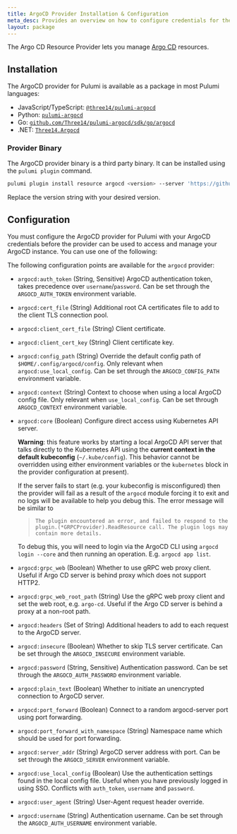 ```yaml
---
title: ArgoCD Provider Installation & Configuration
meta_desc: Provides an overview on how to configure credentials for the ArgoCD provider for Pulumi.
layout: package
---
```


The Argo CD Resource Provider lets you manage [Argo CD](https://argoproj.github.io/cd/) resources.

## Installation

The ArgoCD provider for Pulumi is available as a package in most Pulumi languages:

- JavaScript/TypeScript: [`@three14/pulumi-argocd`](https://www.npmjs.com/package/@three14/pulumi-argocd)
- Python: [`pulumi-argocd`](https://pypi.org/project/pulumi-argocd/)
- Go: [`github.com/Three14/pulumi-argocd/sdk/go/argocd`](https://pkg.go.dev/github.com/Three141/pulumi-argocd/sdk/go/argocd)
- .NET: [`Three14.Argocd`](https://www.nuget.org/packages/Three14.Argocd)

### Provider Binary

The ArgoCD provider binary is a third party binary. It can be installed using the `pulumi plugin` command.

```sh
pulumi plugin install resource argocd <version> --server 'https://github.com/Three141/pulumi-argocd/releases/download/v${VERSION}/'
```

Replace the version string with your desired version.

## Configuration

You must configure the ArgoCD provider for Pulumi with your ArgoCD credentials before the provider can be used to access and manage your ArgoCD instance. You can use one of the following:

The following configuration points are available for the `argocd` provider:

- `argocd:auth_token` (String, Sensitive) ArgoCD authentication token, takes precedence over `username`/`password`. Can be set through the `ARGOCD_AUTH_TOKEN` environment variable.
- `argocd:cert_file` (String) Additional root CA certificates file to add to the client TLS connection pool.
- `argocd:client_cert_file` (String) Client certificate.
- `argocd:client_cert_key` (String) Client certificate key.
- `argocd:config_path` (String) Override the default config path of `$HOME/.config/argocd/config`. Only relevant when `argocd:use_local_config`. Can be set through the `ARGOCD_CONFIG_PATH` environment variable.
- `argocd:context` (String) Context to choose when using a local ArgoCD config file. Only relevant when `use_local_config`. Can be set through `ARGOCD_CONTEXT` environment variable.
- `argocd:core` (Boolean) Configure direct access using Kubernetes API server.

  **Warning**: this feature works by starting a local ArgoCD API server that talks directly to the Kubernetes API using the **current context in the default kubeconfig** (`~/.kube/config`). This behavior cannot be overridden using either environment variables or the `kubernetes` block in the provider configuration at present).

  If the server fails to start (e.g. your kubeconfig is misconfigured) then the provider will fail as a result of the `argocd` module forcing it to exit and no logs will be available to help you debug this. The error message will be similar to
  > `The plugin encountered an error, and failed to respond to the plugin.(*GRPCProvider).ReadResource call. The plugin logs may contain more details.`

  To debug this, you will need to login via the ArgoCD CLI using `argocd login --core` and then running an operation. E.g. `argocd app list`.
- `argocd:grpc_web` (Boolean) Whether to use gRPC web proxy client. Useful if Argo CD server is behind proxy which does not support HTTP2.
- `argocd:grpc_web_root_path` (String) Use the gRPC web proxy client and set the web root, e.g. `argo-cd`. Useful if the Argo CD server is behind a proxy at a non-root path.
- `argocd:headers` (Set of String) Additional headers to add to each request to the ArgoCD server.
- `argocd:insecure` (Boolean) Whether to skip TLS server certificate. Can be set through the `ARGOCD_INSECURE` environment variable.
- `argocd:password` (String, Sensitive) Authentication password. Can be set through the `ARGOCD_AUTH_PASSWORD` environment variable.
- `argocd:plain_text` (Boolean) Whether to initiate an unencrypted connection to ArgoCD server.
- `argocd:port_forward` (Boolean) Connect to a random argocd-server port using port forwarding.
- `argocd:port_forward_with_namespace` (String) Namespace name which should be used for port forwarding.
- `argocd:server_addr` (String) ArgoCD server address with port. Can be set through the `ARGOCD_SERVER` environment variable.
- `argocd:use_local_config` (Boolean) Use the authentication settings found in the local config file. Useful when you have previously logged in using SSO. Conflicts with `auth_token`, `username` and `password`.
- `argocd:user_agent` (String) User-Agent request header override.
- `argocd:username` (String) Authentication username. Can be set through the `ARGOCD_AUTH_USERNAME` environment variable.
